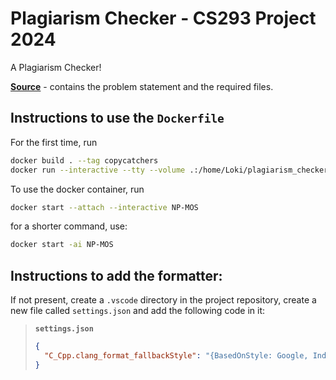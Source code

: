 # Plagiarism Checker - CS293 Project 2024

A Plagiarism Checker!

[**Source**](https://github.com/SuperSat001/CS293-Project-2024) - contains the problem statement and the required files.

## Instructions to use the `Dockerfile`

For the first time, run

```sh
docker build . --tag copycatchers
docker run --interactive --tty --volume .:/home/Loki/plagiarism_checker --name=NP-MOS --network=bridge --hostname=Midgard copycatchers:latest
```

To use the docker container, run

```sh
docker start --attach --interactive NP-MOS
```

for a shorter command, use:

```sh
docker start -ai NP-MOS
```

## Instructions to add the formatter:

If not present, create a `.vscode` directory in the project repository, create a new file called `settings.json` and add the following code in it:

> **`settings.json`**
>
> ```json
> {
>   "C_Cpp.clang_format_fallbackStyle": "{BasedOnStyle: Google, IndentWidth: 4, ColumnLimit: 0, AllowShortFunctionsOnASingleLine: All, BreakBeforeBraces: Attach}"
> }
> ```

